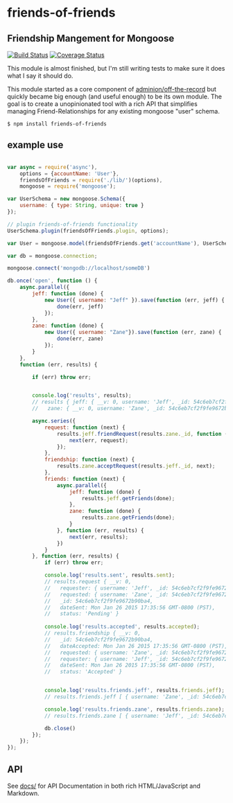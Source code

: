 # friends-of-friends 
## Friendship Mangement for Mongoose 

[![Build Status](https://travis-ci.org/adminion/friends-of-friends.svg?branch=master)](https://travis-ci.org/adminion/friends-of-friends) 
[![Coverage Status](https://coveralls.io/repos/adminion/friends-of-friends/badge.svg?branch=master)](https://coveralls.io/r/adminion/friends-of-friends?branch=master)

This module is almost finished, but I'm still writing tests to make sure it does what I say it should do.  

This module started as a core component of [adminion/off-the-record](https://github.com/adminion/off-the-record) but quickly became big enough (and useful enough) to be its own module.  The goal is to create a unopinionated tool with a rich API that simplifies managing Friend-Relationships for any existing mongoose "user" schema.  

    $ npm install friends-of-friends

## example use

```javascript

var async = require('async'),
    options = {accountName: 'User'},
    friendsOfFriends = require('./lib/')(options),
    mongoose = require('mongoose');

var UserSchema = new mongoose.Schema({
    username: { type: String, unique: true }
});

// plugin friends-of-friends functionality
UserSchema.plugin(friendsOfFriends.plugin, options);

var User = mongoose.model(friendsOfFriends.get('accountName'), UserSchema);

var db = mongoose.connection;

mongoose.connect('mongodb://localhost/someDB')

db.once('open', function () {
    async.parallel({
        jeff: function (done) {
            new User({ username: "Jeff" }).save(function (err, jeff) {
                done(err, jeff)
            });
        },
        zane: function (done) {
            new User({ username: "Zane"}).save(function (err, zane) {
                done(err, zane)
            });
        }
    },
    function (err, results) {

        if (err) throw err;


        console.log('results', results);
        // results { jeff: { __v: 0, username: 'Jeff', _id: 54c6eb7cf2f9fe9672b90ba2 },
        //   zane: { __v: 0, username: 'Zane', _id: 54c6eb7cf2f9fe9672b90ba3 } }

        async.series({
            request: function (next) {
                results.jeff.friendRequest(results.zane._id, function (err, request) {
                    next(err, request);
                });
            },
            friendship: function (next) {
                results.zane.acceptRequest(results.jeff._id, next);
            },
            friends: function (next) {
                async.parallel({
                    jeff: function (done) {
                        results.jeff.getFriends(done);
                    }, 
                    zane: function (done) {
                        results.zane.getFriends(done);
                    }
                }, function (err, results) {
                    next(err, results);
                })
            }
        }, function (err, results) {
            if (err) throw err;

            console.log('results.sent', results.sent);
            // results.request { __v: 0,
            //   requester: { username: 'Jeff', _id: 54c6eb7cf2f9fe9672b90ba2, __v: 0 },
            //   requested: { username: 'Zane', _id: 54c6eb7cf2f9fe9672b90ba3, __v: 0 },
            //   _id: 54c6eb7cf2f9fe9672b90ba4,
            //   dateSent: Mon Jan 26 2015 17:35:56 GMT-0800 (PST),
            //   status: 'Pending' }
            
            console.log('results.accepted', results.accepted);
            // results.friendship { __v: 0,
            //   _id: 54c6eb7cf2f9fe9672b90ba4,
            //   dateAccepted: Mon Jan 26 2015 17:35:56 GMT-0800 (PST),
            //   requested: { username: 'Zane', _id: 54c6eb7cf2f9fe9672b90ba3, __v: 0 },
            //   requester: { username: 'Jeff', _id: 54c6eb7cf2f9fe9672b90ba2, __v: 0 },
            //   dateSent: Mon Jan 26 2015 17:35:56 GMT-0800 (PST),
            //   status: 'Accepted' }


            console.log('results.friends.jeff', results.friends.jeff);
            // results.friends.jeff [ { username: 'Zane', _id: 54c6eb7cf2f9fe9672b90ba3, __v: 0 } ]

            console.log('results.friends.zane', results.friends.zane);
            // results.friends.zane [ { username: 'Jeff', _id: 54c6eb7cf2f9fe9672b90ba2, __v: 0 } ]

            db.close()
        });
    });
});

```

## API
See [docs/](https://github.com/adminion/friends-of-friends/tree/master/docs/) for API Documentation in both rich HTML/JavaScript and Markdown.

